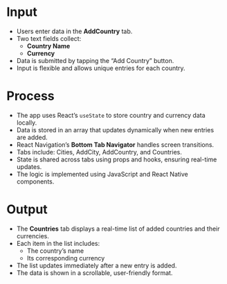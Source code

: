 # Input
- Users enter data in the **AddCountry** tab.
- Two text fields collect:
  - **Country Name**
  - **Currency**
- Data is submitted by tapping the “Add Country” button.
- Input is flexible and allows unique entries for each country.

# Process
- The app uses React’s `useState` to store country and currency data locally.
- Data is stored in an array that updates dynamically when new entries are added.
- React Navigation’s **Bottom Tab Navigator** handles screen transitions.
- Tabs include: Cities, AddCity, AddCountry, and Countries.
- State is shared across tabs using props and hooks, ensuring real-time updates.
- The logic is implemented using JavaScript and React Native components.

# Output
- The **Countries** tab displays a real-time list of added countries and their currencies.
- Each item in the list includes:
  - The country’s name
  - Its corresponding currency
- The list updates immediately after a new entry is added.
- The data is shown in a scrollable, user-friendly format.

